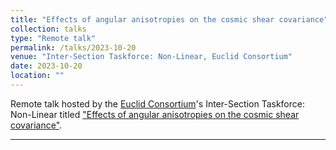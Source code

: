 ```yaml
---
title: "Effects of angular anisotropies on the cosmic shear covariance"
collection: talks
type: "Remote talk"
permalink: /talks/2023-10-20
venue: "Inter-Section Taskforce: Non-Linear, Euclid Consortium"
date: 2023-10-20
location: ""
---
```


Remote talk hosted by the [Euclid Consortium]()'s Inter-Section Taskforce: Non-Linear titled ["Effects of angular anisotropies on the cosmic shear covariance"](../files/2023-10-20-variable_depth_euclid.pdf).

---
